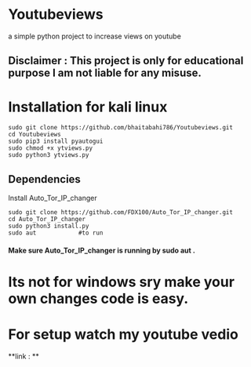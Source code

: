 # Youtubeviews
a simple  python project to increase views on youtube

## Disclaimer : This project is only for educational purpose I am not liable for any misuse.

# Installation for kali linux
```
sudo git clone https://github.com/bhaitabahi786/Youtubeviews.git
cd Youtubeviews
sudo pip3 install pyautogui
sudo chmod +x ytviews.py
sudo python3 ytviews.py
```

## Dependencies 
Install Auto_Tor_IP_changer
```
sudo git clone https://github.com/FDX100/Auto_Tor_IP_changer.git
cd Auto_Tor_IP_changer
sudo python3 install.py
sudo aut            #to run 
```

#### Make sure Auto_Tor_IP_changer is running by **sudo aut** .

# Its not for windows sry make your own changes code is easy.

# For setup watch my youtube vedio 

**link : **
